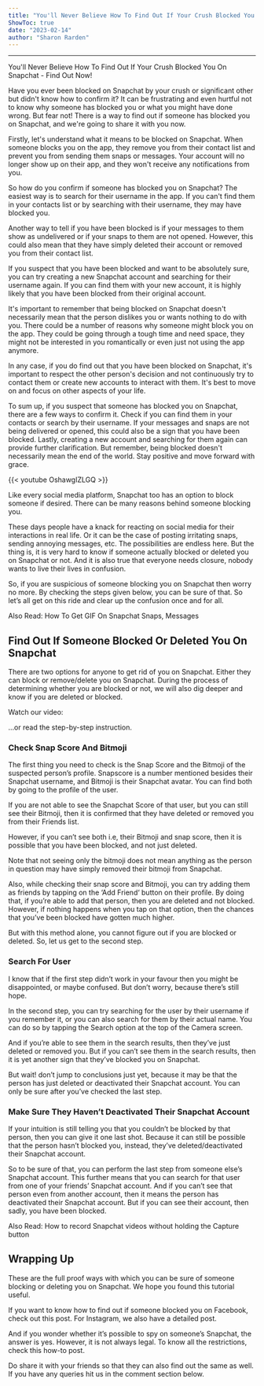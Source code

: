 ```yaml
---
title: "You'll Never Believe How To Find Out If Your Crush Blocked You On Snapchat - Find Out Now!"
ShowToc: true 
date: "2023-02-14"
author: "Sharon Rarden"
---
```

*****
You'll Never Believe How To Find Out If Your Crush Blocked You On Snapchat - Find Out Now!

Have you ever been blocked on Snapchat by your crush or significant other but didn't know how to confirm it? It can be frustrating and even hurtful not to know why someone has blocked you or what you might have done wrong. But fear not! There is a way to find out if someone has blocked you on Snapchat, and we're going to share it with you now.

Firstly, let's understand what it means to be blocked on Snapchat. When someone blocks you on the app, they remove you from their contact list and prevent you from sending them snaps or messages. Your account will no longer show up on their app, and they won't receive any notifications from you.

So how do you confirm if someone has blocked you on Snapchat? The easiest way is to search for their username in the app. If you can't find them in your contacts list or by searching with their username, they may have blocked you.

Another way to tell if you have been blocked is if your messages to them show as undelivered or if your snaps to them are not opened. However, this could also mean that they have simply deleted their account or removed you from their contact list.

If you suspect that you have been blocked and want to be absolutely sure, you can try creating a new Snapchat account and searching for their username again. If you can find them with your new account, it is highly likely that you have been blocked from their original account.

It's important to remember that being blocked on Snapchat doesn't necessarily mean that the person dislikes you or wants nothing to do with you. There could be a number of reasons why someone might block you on the app. They could be going through a tough time and need space, they might not be interested in you romantically or even just not using the app anymore.

In any case, if you do find out that you have been blocked on Snapchat, it's important to respect the other person's decision and not continuously try to contact them or create new accounts to interact with them. It's best to move on and focus on other aspects of your life.

To sum up, if you suspect that someone has blocked you on Snapchat, there are a few ways to confirm it. Check if you can find them in your contacts or search by their username. If your messages and snaps are not being delivered or opened, this could also be a sign that you have been blocked. Lastly, creating a new account and searching for them again can provide further clarification. But remember, being blocked doesn't necessarily mean the end of the world. Stay positive and move forward with grace.

{{< youtube OshawgIZLGQ >}} 



Like every social media platform, Snapchat too has an option to block someone if desired. There can be many reasons behind someone blocking you. 
 
These days people have a knack for reacting on social media for their interactions in real life. Or it can be the case of posting irritating snaps, sending annoying messages, etc. The possibilities are endless here. But the thing is, it is very hard to know if someone actually blocked or deleted you on Snapchat or not. And it is also true that everyone needs closure, nobody wants to live their lives in confusion.
 
So, if you are suspicious of someone blocking you on Snapchat then worry no more. By checking the steps given below, you can be sure of that. So let’s all get on this ride and clear up the confusion once and for all.
 
Also Read: How To Get GIF On Snapchat Snaps, Messages
 
## Find Out If Someone Blocked Or Deleted You On Snapchat
 
There are two options for anyone to get rid of you on Snapchat. Either they can block or remove/delete you on Snapchat. During the process of determining whether you are blocked or not, we will also dig deeper and know if you are deleted or blocked.
 
Watch our video:
 
…or read the step-by-step instruction.
 
### Check Snap Score And Bitmoji
 
The first thing you need to check is the Snap Score and the Bitmoji of the suspected person’s profile. Snapscore is a number mentioned besides their Snapchat username, and Bitmoji is their Snapchat avatar. You can find both by going to the profile of the user.
 
If you are not able to see the Snapchat Score of that user, but you can still see their Bitmoji, then it is confirmed that they have deleted or removed you from their Friends list. 
 
However, if you can’t see both i.e, their Bitmoji and snap score, then it is possible that you have been blocked, and not just deleted.
 
Note that not seeing only the bitmoji does not mean anything as the person in question may have simply removed their bitmoji from Snapchat.
 
Also, while checking their snap score and Bitmoji, you can try adding them as friends by tapping on the ‘Add Friend‘ button on their profile. By doing that, if you’re able to add that person, then you are deleted and not blocked. However, if nothing happens when you tap on that option, then the chances that you’ve been blocked have gotten much higher.
 
But with this method alone, you cannot figure out if you are blocked or deleted. So, let us get to the second step.
 
### Search For User
 
I know that if the first step didn’t work in your favour then you might be disappointed, or maybe confused. But don’t worry, because there’s still hope.
 
In the second step, you can try searching for the user by their username if you remember it, or you can also search for them by their actual name. You can do so by tapping the Search option at the top of the Camera screen.
 
And if you’re able to see them in the search results, then they’ve just deleted or removed you. But if you can’t see them in the search results, then it is yet another sign that they’ve blocked you on Snapchat.
 
But wait! don’t jump to conclusions just yet, because it may be that the person has just deleted or deactivated their Snapchat account. You can only be sure after you’ve checked the last step.
 
### Make Sure They Haven’t Deactivated Their Snapchat Account
 
If your intuition is still telling you that you couldn’t be blocked by that person, then you can give it one last shot. Because it can still be possible that the person hasn’t blocked you, instead, they’ve deleted/deactivated their Snapchat account.
 
So to be sure of that, you can perform the last step from someone else’s Snapchat account. This further means that you can search for that user from one of your friends’ Snapchat account. And if you can’t see that person even from another account, then it means the person has deactivated their Snapchat account. But if you can see their account, then sadly, you have been blocked.
 
Also Read: How to record Snapchat videos without holding the Capture button
 
## Wrapping Up
 
These are the full proof ways with which you can be sure of someone blocking or deleting you on Snapchat. We hope you found this tutorial useful. 
 
If you want to know how to find out if someone blocked you on Facebook, check out this post. For Instagram, we also have a detailed post.
 
And if you wonder whether it’s possible to spy on someone’s Snapchat, the answer is yes. However, it is not always legal. To know all the restrictions, check this how-to post.
 
Do share it with your friends so that they can also find out the same as well. If you have any queries hit us in the comment section below.




